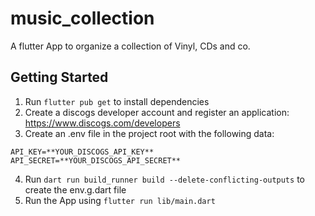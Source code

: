 # music_collection
A flutter App to organize a collection of Vinyl, CDs and co.

## Getting Started
1. Run ``` flutter pub get ``` to install dependencies
2. Create a discogs developer account and register an application: https://www.discogs.com/developers
3. Create an .env file in the project root with the following data:
```
API_KEY=**YOUR_DISCOGS_API_KEY**
API_SECRET=**YOUR_DISCOGS_API_SECRET**
```
4. Run ``` dart run build_runner build --delete-conflicting-outputs ``` to create the env.g.dart file
5. Run the App using ``` flutter run lib/main.dart  ```
